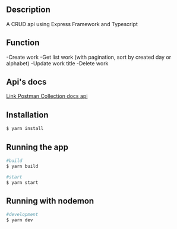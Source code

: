 ## Description

A CRUD api using Express Framework and Typescript

## Function

-Create work
-Get list work (with pagination, sort by created day or alphabet)
-Update work title
-Delete work

## Api's docs

<a href="https://documenter.getpostman.com/view/15895395/U16dQniW" target="_blank">Link Postman Collection docs api</a>

## Installation

```bash
$ yarn install
```

## Running the app

```bash
#build
$ yarn build
```

```bash
#start
$ yarn start
```

## Running with nodemon

```bash
#development
$ yarn dev
```
